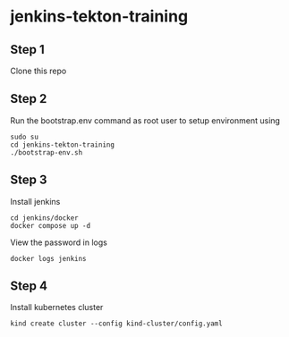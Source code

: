 # jenkins-tekton-training


## Step 1
Clone this repo

## Step 2
Run the bootstrap.env command as root user to setup environment using

```
sudo su
cd jenkins-tekton-training
./bootstrap-env.sh
```

## Step 3
Install jenkins
```
cd jenkins/docker
docker compose up -d
```
View the password in logs
```
docker logs jenkins
```

## Step 4
Install kubernetes cluster

```
kind create cluster --config kind-cluster/config.yaml
```


